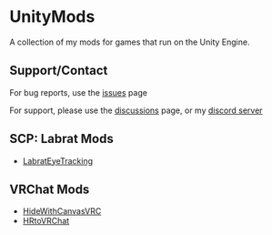 # UnityMods
A collection of my mods for games that run on the Unity Engine.

## Support/Contact

For bug reports, use the [issues](https://github.com/200Tigersbloxed/UnityMods/issues) page

For support, please use the [discussions](https://github.com/200Tigersbloxed/UnityMods/discussions) page, or my [discord server](https://www.fortnite.lol/contact)

## SCP: Labrat Mods

+ [LabratEyeTracking](https://github.com/200Tigersbloxed/UnityMods/tree/main/LabratEyeTracking)

## VRChat Mods

+ [HideWithCanvasVRC](https://github.com/200Tigersbloxed/UnityMods/tree/main/HideWithCanvasVRC)
+ [HRtoVRChat](https://github.com/200Tigersbloxed/UnityMods/tree/main/HRtoVRChat)
